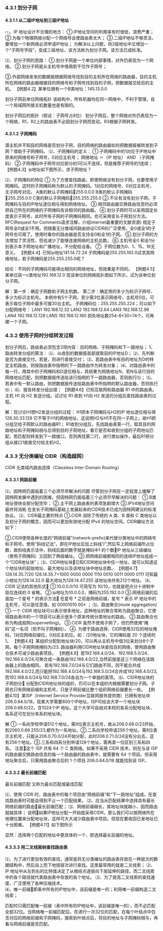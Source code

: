 ### 4.3.1 划分子网
#### 4.3.1.1 从二级IP地址到三级IP地址

⑴、IP 地址设计不合理的地方：
①.IP地址空间的利用率有时很低，浪费严重；
②.为每个物理网络分配一个网络号会使路由表太大；
③.二级IP地址不够灵活，要增加一个新网络必须申请IP地址；
为解决以上问题，将2级地址中又增加一个“子网号字段”，变成三级地址，该方法称为划分子网。该方法已成标准。 

⑵、划分子网的思路：
①.划分子网是一个单位内部事情，对外仍表现为一个网络。
②.划分子网是从主机号中借用若干位作子网号；

③.外部网络发来的数据报根据网络号找到目的主机所在网络的路由器，目的主机所在网络的路由器根据目的网络号和子网号找到目的子网，把数据报交给目的主机。
【例题4.2】某单位拥有一个B类地址：145.13.0.0

划分子网前单位网络拓扑
该结构中，所有机器均在同一网络中，不利于管理，且一个局域网所接主机数量也是有限的。 

划分子网后的拓扑（假设：子网号占8位）
划分子网后，整个网络对外仍表现为一个网络，R1、R2上的路由表不必因划分子网而变动，R3根据子网转发。

#### 4.3.1.2 子网掩码 

源主机并不知目的网络是否划分子网，目的网络的路由器如何把数据报被转发到子网？借助于子网掩码。
⑴、子网掩码的定义：
①.子网掩码中的1对应于IP地址中原来的网络号和子网号，0对应主机号；
网络地址 ＝（IP 地址） AND （子网掩码） 
②.子网掩码中子网号对应部分的1可以不连续，但是推荐子网号的1连续；
【例题4.3】ip地址如下图所示，求子网地址？

⑵、子网掩码的特征
①.为了方便查找路由，即使网络没有划分子网，也要使用子网掩码。这时的子网掩码称为默认的子网掩码。1对应的网络号，0对应主机号，无子网号对应。
A类的默认子网掩码255.0.0.0
B类的默认子网掩码255.255.0.0
C类的默认子网掩码255.255.255.0
   	②.不论有没有划分子网，子网掩码与目的IP地址逐位相与得到网络地址。
③.相邻路由器交换路由信息时必须把自己所在的网络的子网掩码告诉相邻的路由器。
④.划分子网时可以采用固定长度表示子网号，此时所有子网的子网掩码相同。也可采用变长子网划分方法。 RFC(Request for Comments请求注解，介绍internet最重要的文献资源) 规定子网号全0或全1不用。但随着无分类域间路由协议CIDR的广泛使用，全0或全1的子网号也可用了。使用时看你的路由器是否支持全0和全1的子网。
⑤.划分子网的方法增加了灵活性，但也减少了能够连接网络的主机总数。
⑥.主机号全0 和全1分别表示本子网地址和广播地址，不分配给设备。
⑦. 子网位数为0、1、15、16无意义。
【例题4.4】已知ip地址141.14.72.24 子网掩码是255.255.192.0试求其网络地址，若子网掩码是255.255.255.0呢？



结论：不同的子网掩码可能得出相同的网络地址，但效果是不同的。 
【例题4.5】某单位获一c类地址192.168.12.0 现该单位的网络拓扑图如下所示，试为该单位划分子网。

解：第一步：确定子网数和子网主机数。
  	第二步：确定用的多少为标识子网号、多少为标识主机号。
本例中有5个子网，至少需3位表示网络号，主机号5位，可表示每位子网中最多可接30台主机。
子网掩码位：255.255.255.224；可以如下分配网络号：
LAN1 		192.168.12.32					LAN2 		192.168.12.64
LAN3 		192.168.12.96					LAN4 		192.168.12.128
LAN5 		192.168.12.160
损失地址数254-6*30=74个，可再建一个子网。

### 4.3.2 使用子网时分组转发过程
划分子网后，路由表必须包含3项内容：目的网络、子网掩码和下一跳地址；
1、路由转发分组的算法：
⑴、从收到的数据报首部提取目的IP地址D；
⑵、先判断是否为直接交付。若是，则进行直接交付；
⑶、若路由表中有目的地址为D的特定主机路由，则按路由表中指明的下一跳路由作为转发对象；
⑷、对路由表中的每一行，用其中的子网掩码和D逐位相与，其结果为网络地址N，若N与该行目的网络地址匹配，则把数据报传送给该行指明的下一跳路由器，否则执行⑸；
⑸、若表中有一默认路由，则把数据报传送给路由表中所指明的默认路由器，否则执行⑹；
⑹、报告转发分组出错；	
【例题4.6】已知互联网和路由器 R1 中的路由表。主机 H1 向 H2 发送分组。试讨论 R1 收到 H1向 H2 发送的分组后查找路由表的过程。 

解：现讨论H1想H2发送分组的过程： 
H1把本子网掩码与H2的IP 地址逐位相与得128.30.33.128 它不等于H1的网络地址，这说明H2与H1不在同一子网上，故H1把分组交给子网默认的路由器R1；
R1收到分组后，先找路由表第一行，取其目的网路地址和子网掩码相与后得到目的子网地址，看它是否和收到分组的子网地址匹配，若匹配则转发到下一跳接口，否则再找第二行，进行类似操作，最后R1把分组从接口1直接交付给主机H2。

### 4.3.3 无分类编址 CIDR（构造超网）

CIDR  无类域内路由选择（Classless Inter-Domain Routing）

#### 4.3.3.1 网路前缀

⑴、因特网仍面临着三个必须尽早解决的问题
尽管划分子网在一定程度上缓解了因特网发展中遇到的困难，但因特网仍面临着三个必须尽早解决的问题：
①.B类地址很快全部分配完毕；
②.主干网上路由表的表项急剧增大
③.IPV4地址空间最终将消耗 
在变长子网掩码基础上发展起来的CIDR技术已成为因特网建议的标准协议。
⑵、CIDR最主要的特点
①.CIDR 消除了传统的 A 类、B 类和 C 类地址以及划分子网的概念，因而可以更加有效地分配 IPv4 的地址空间。CIDR编址方法如下：

②.CIDR使用各种长度的“网络前缀”(network-prefix)来代替分类地址中的网络号和子网号。使用“斜线记法”，即在IP地址后加上斜线“/”,然后写上网络前缀所占位数，故斜线表示法中，斜线后面的数字就是掩码中1 的个数IP 地址从三级编址（使用子网掩码）又回到了两级编址。
③.把网络前缀都相同的连续IP地址组成一个“CIDR地址块”；
⑶、CIDR地址块已知CIDR地址块中任一地址，就可以知道这个地址块的起始地址、最大地址以及该地址块中地址总数。
【例题4.7】128.14.35.7/20 
128.14.35.7=1000 0000 0000 1110 0010 0011 0000 0111
可知最小地址为128.14.32.0
最大地址为128.14.47.255
该地址块共有212个地址。
⑷、CIDR 记法的其他形式
①.10.0.0.0/10 可简写为 10/10，也就是把点分十进制中低位连续的 0 省略。 
②.ip地址为10.0.0.0，掩码为255.192.0.0
③.网络前缀的后面加一个星号 * 的表示方法
   在星号 * 之前是网络前缀，星号 * 表示 IP 地址中的主机号，可以是任意值。如 00001010 00* ；
⑸、路由聚合(route aggregation) 
①.一个 CIDR 地址块可以表示很多地址，这种地址的聚合常称为路由聚合，它使得路由表中的一个项目可以表示很多个原来传统分类地址的路由。
②.路由聚合也称为构成超网(supernetting)。
③.CIDR 虽然不使用子网了，但仍然使用“掩码”这一名词（但不叫子网掩码）。
④. 为便于路由选择，CIDR使用32位的地址掩码，1对应网络前缀位，0对应主机位。如：/20地址块，它的掩码是 20 个连续的 1。 
【例题4.8】某组织分配到地址块/20，可以再从主机号中借3位来划分8个子网，每个子网网络掩码为/23.
路由器利用CIDR地址块查找目的网络，使用路由聚合技术可减少路由表项目。
【例题4.9】若192.168.4.0/24、192.168.5.0/24、192.168.6.0/24,可聚合成一条路由192.168.4.0/22,当然前提是这三个网络在该路由器上的路由相同。
若有192.168.7.0/24与它们路由不同，则不能合并成192.168.4.0/22,而只能把192.168.4.0/24与192.168.5.0/24合并成192.168.4.0/23,而192.168.6.0/24与192.168.7.0/24各自为一个单独的表项。 
⑹、CIDR地址块的子网划分
   分配到CIDR地址块的组织，仍可以在本组织内根据需要划分子网。子网也只有网络前缀和主机号，只是子网前缀比整个组织网络前缀要长一些。
【例题4.10】某ISP（Internet Service Provider互联网服务提供商）已拥有地址块206.0.64.0/18，现某大学需要800个IP地址，ISP可给该大学一个地址块206.0.68.0/22，含1024个IP 地址。这个大学可自由对本校的各系分配地址块，各系还可在划分本系的地址块。

解 ①.一系向学校申请512个地址，需9位表示主机号，故从206.0.68.0/23开始，到2060.0.69.255/23,都作为一系地址。②.二系向学校申请256个地址，需8位表示主机号，只能从206.0.70.0/24开始分配，此时206.0.71.0/24没有分出去，这有256个地址。③.三系和四系分别申请128个地址，需再拿一位区别三系和四系。
注意这个 ISP 共有 64 个 C 类网络。如果不采用 CIDR 技术，则在与该 ISP 的路由器交换路由信息的每一个路由器的路由表中，就需要有 64 个项目。但采用地址聚合后，只需用路由聚合后的 1 个项目 206.0.64.0/18 就能找到该 ISP。 

#### 4.3.3.2 最长前缀匹配

最长前缀匹配 又称为最长匹配或最佳匹配

⑴、使用 CIDR 时，路由表中的每个项目由“网络前缀”和“下一跳地址”组成。在查找路由表时可能会得到不止一个匹配结果。 
⑵、应当从匹配结果中选择具有最长网络前缀的路由最长前缀匹配；
⑶、网络前缀越长，其地址块就越小，因而路由就越具体；
说明如果IP地址分配一开始就采用CIDR，那么我们可以按网络所在地理位置来分配地址块，这样可大大减少路由表中项目。但现在要收回已发地址已十分困难。
【例题4.11】如下图所示

显然：选择两个匹配的地址中更具体的一个，即选择最长前缀的地址。 

#### 4.3.3.3 用二叉线索树查找路由表

⑴、为了进行更加有效的查找，通常是将无分类编址的路由表存放在一种层次的数据结构中，然后自上而下地按层次进行查找。这里最常用的就是二叉线索；
⑵、IP 地址中从左到右的比特值决定了从根结点逐层向下层延伸的路径，而二叉线索中的各个路径就代表路由表中存放的各个地址。
⑶、为了提高二叉线索的查找速度，广泛使用了各种压缩技术。   
⑷、唯一前缀即表中所有的IP地址中，该前缀是唯一的；利用唯一前缀构造二叉线索；

匹配时只需匹配唯一前缀（表中所有的IP地址中，该前缀是唯一的），而不必匹配全部32位。当网络唯一前缀匹配后，在进行一次32位的匹配，在每个叶结点中包含对应的网络前缀和子网掩码，搜索到叶结点后，将目的地址与子网掩码相与，再看与网络前缀是否匹配。



